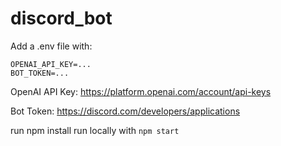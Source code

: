 # discord_bot
Add a .env file with:

    OPENAI_API_KEY=...
    BOT_TOKEN=...


OpenAI API Key: https://platform.openai.com/account/api-keys

Bot Token: https://discord.com/developers/applications


run npm install
run locally with `npm start`
